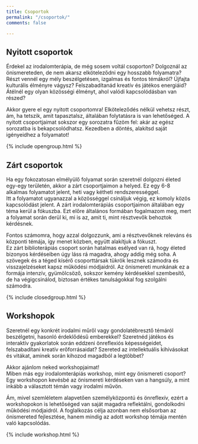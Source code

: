 ```yaml
---
title: Csoportok
permalink: "/csoportok/"
comments: false

---
```


## Nyitott csoportok

Érdekel az irodalomterápia, de még sosem voltál csoporton? Dolgoznál az önismereteden, de nem akarsz elköteleződni egy hosszabb folyamatra? Részt vennél egy mély beszélgetésen, izgalmas és fontos témákról? Újfajta kulturális élményre vágysz? Felszabadítanád kreatív és játékos energiáid? Átélnél egy olyan közösségi élményt, ahol valódi kapcsolódásban van részed?  
  
Akkor gyere el egy nyitott csoportomra! Elköteleződés nélkül vehetsz részt, ám, ha tetszik, amit tapasztalsz, általában folytatásra is van lehetőséged. A nyitott csoportjaimat sokszor egy sorozatra fűzöm fel: akár az egész sorozatba is bekapcsolódhatsz. Kezedben a döntés, alakítsd saját igényeidhez a folyamatot!

{% include opengroup.html %}

## Zárt csoportok

Ha egy fokozatosan elmélyülő folyamat során szeretnél dolgozni életed egy-egy területén, akkor a zárt csoportjaimon a helyed. Ez egy 6-8 alkalmas folyamatot jelent, heti vagy kétheti rendszerességgel.  
Itt a folyamatot ugyanazzal a közösséggel csináljuk végig, ez komoly közös kapcsolódást jelent. A zárt irodalomterápiás csoportjaimon általában egy téma kerül a fókuszba. Ezt előre általános formában fogalmazom meg, mert a folyamat során derül ki, mi is az, amit ti, mint résztvevők behoztok kérdésnek.

  
Fontos számomra, hogy azzal dolgozzunk, ami a résztvevőknek releváns és központi témája, így menet közben, együtt alakítjuk a fókuszt.  
Ez zárt biblioterápiás csoport során hatalmas esélyed van rá, hogy életed bizonyos kérdéseiben úgy láss rá magadra, ahogy addig még soha. A szövegek és a téged kísérő csoporttársak tükrök lesznek számodra és visszajelzéseket kapsz működési módjaidról. Az önismereti munkának ez a formája intenzív, gyümölcsöző, sokszor kemény kérdésekkel szembesítő, de ha végigcsinálod, biztosan értékes tanulságokkal fog szolgálni számodra.

{% include closedgroup.html %}

## Workshopok

Szeretnél egy konkrét irodalmi műről vagy gondolatébresztő témáról beszélgetni, hasonló érdeklődésű emberekkel? Szeretnéd játékos és interaktív gyakorlatok során eddzeni önreflexiós képességeidet, felszabadítani kreatív erőforrásaidat? Szereted az intellektuális kihívásokat és vitákat, aminek során kihozod magadból a legtöbbet?  
  
Akkor ajánlom neked workshopjaimat!  
Miben más egy irodalomterápiás workshop, mint egy önismereti csoport? Egy workshopon kevésbé az önismereti kérdéseken van a hangsúly, a mint inkább a választott témán vagy irodalmi művön.

Ám, mivel szemléletem alapvetően személyközpontú és önreflexív, ezért a workshopokon is lehetőséged van saját magadra reflektálni, gondolkodni működési módjaidról. A foglalkozás célja azonban nem elsősorban az önismereted fejlesztése, hanem mindig az adott workshop témája mentén való kapcsolódás.

{% include workshop.html %}